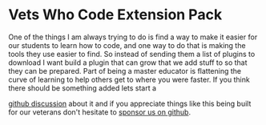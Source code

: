 # Vets Who Code Extension Pack

One of the things I am always trying to do is find a way to make it easier for our students to learn how to code, and one way to do that is making the tools they use easier to find. So instead of sending them a list of plugins to download I want build a plugin that can grow that we add stuff to so that they can be prepared. Part of being a master educator is flattening the curve of learning to help others get to where you were faster. If you think there should be something added lets start a

[github discussion](https://github.com/Vets-Who-Code/vetswhocode-extension-pack/discussions) about it and if you appreciate things like this being built for our veterans don't hesitate to [sponsor us on github](https://github.com/sponsors/Vets-Who-Code).
